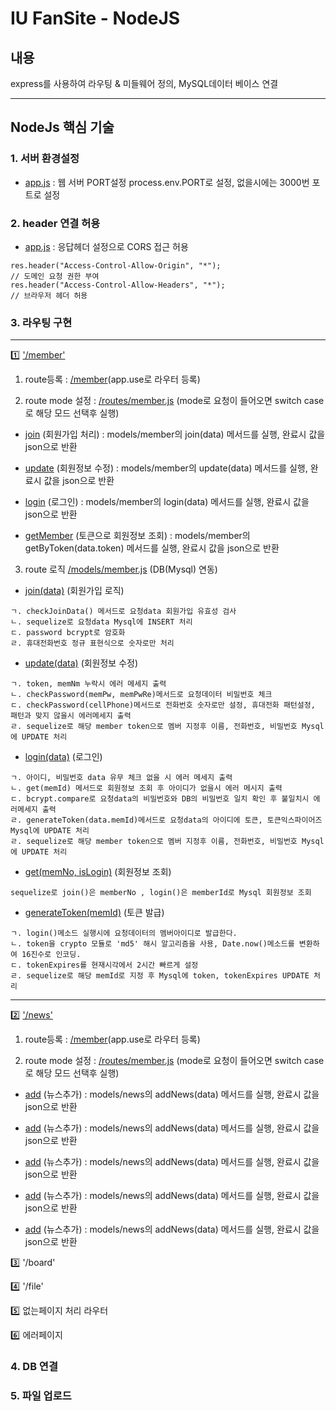 # IU FanSite - NodeJS
## 내용
express를 사용하여 라우팅 & 미들웨어 정의, MySQL데이터 베이스 연결
- - -
## NodeJs 핵심 기술
### 1. 서버 환경설정
* [app.js](https://github.com/leeyh77777/FanSite/blob/main/fansite_server/app.js#L11)
: 웹 서버 PORT설정 process.env.PORT로 설정, 없을시에는 3000번 포트로 설정

### 2. header 연결 허용
* [app.js](https://github.com/leeyh77777/FanSite/blob/main/fansite_server/app.js#L26)
: 응답헤더 설정으로 CORS 접근 허용
```
res.header("Access-Control-Allow-Origin", "*");
// 도메인 요청 권한 부여
res.header("Access-Control-Allow-Headers", "*");
// 브라우저 헤더 허용
```
### 3. 라우팅 구현
- - -
:one: ['/member'](https://github.com/leeyh77777/FanSite/blob/main/fansite_server/routes/member.js)

1. route등록 : [/member](https://github.com/leeyh77777/FanSite/blob/main/fansite_server/app.js#L39)(app.use로 라우터 등록)

2. route mode 설정 : [/routes/member.js](https://github.com/leeyh77777/FanSite/blob/main/fansite_server/routes/member.js)
(mode로 요청이 들어오면 switch case로 해당 모드 선택후 실행)

* [join](https://github.com/leeyh77777/FanSite/blob/main/fansite_server/routes/member.js#L13) (회원가입 처리)
: models/member의 join(data) 메서드를 실행, 완료시 값을 json으로 반환

* [update](https://github.com/leeyh77777/FanSite/blob/main/fansite_server/routes/member.js#L22) (회원정보 수정)
: models/member의 update(data) 메서드를 실행, 완료시 값을 json으로 반환

* [login](https://github.com/leeyh77777/FanSite/blob/main/fansite_server/routes/member.js#L30) (로그인)
: models/member의 login(data) 메서드를 실행, 완료시 값을 json으로 반환

* [getMember](https://github.com/leeyh77777/FanSite/blob/main/fansite_server/routes/member.js#L39) (토큰으로 회원정보 조회)
: models/member의 getByToken(data.token) 메서드를 실행, 완료시 값을 json으로 반환

3. route 로직 [/models/member.js](https://github.com/leeyh77777/FanSite/blob/main/fansite_server/models/member.js)
(DB(Mysql) 연동)

* [join(data)](https://github.com/leeyh77777/FanSite/blob/main/fansite_server/models/member.js#L14) (회원가입 로직)
```
ㄱ. checkJoinData() 메서드로 요청data 회원가입 유효성 검사
ㄴ. sequelize로 요청data Mysql에 INSERT 처리
ㄷ. password bcrypt로 암호화
ㄹ. 휴대전화번호 정규 표현식으로 숫자로만 처리
```

* [update(data)](https://github.com/leeyh77777/FanSite/blob/main/fansite_server/models/member.js#L52) (회원정보 수정)
```
ㄱ. token, memNm 누락시 에러 메세지 출력
ㄴ. checkPassword(memPw, memPwRe)메서드로 요청데이터 비밀번호 체크
ㄷ. checkPassword(cellPhone)메서드로 전화번호 숫자로만 설정, 휴대전화 패턴설정, 패턴과 맞지 않을시 에러메세지 출력
ㄹ. sequelize로 해당 member token으로 멤버 지정후 이름, 전화번호, 비밀번호 Mysql에 UPDATE 처리
```

* [login(data)](https://github.com/leeyh77777/FanSite/blob/main/fansite_server/models/member.js#L112) (로그인)
```
ㄱ. 아이디, 비밀번호 data 유무 체크 없을 시 에러 메세지 출력
ㄴ. get(memId) 메서드로 회원정보 조회 후 아이디가 없을시 에러 메시지 출력
ㄷ. bcrypt.compare로 요청data의 비밀번호와 DB의 비밀번호 일치 확인 후 불일치시 에러메세지 출력
ㄹ. generateToken(data.memId)메서드로 요청data의 아이디에 토큰, 토큰익스파이어즈 Mysql에 UPDATE 처리
ㄹ. sequelize로 해당 member token으로 멤버 지정후 이름, 전화번호, 비밀번호 Mysql에 UPDATE 처리
```

* [get(memNo, isLogin)](https://github.com/leeyh77777/FanSite/blob/main/fansite_server/models/member.js#L241) (회원정보 조회)
```
sequelize로 join()은 memberNo , login()은 memberId로 Mysql 회원정보 조회
```

* [generateToken(memId)](https://github.com/leeyh77777/FanSite/blob/main/fansite_server/models/member.js#L273) (토큰 발급)
```
ㄱ. login()메소드 실행시에 요청데이터의 멤버아이디로 발급한다.
ㄴ. token을 crypto 모듈로 'md5' 해시 알고리즘을 사용, Date.now()메소드를 변환하여 16진수로 인코딩.
ㄷ. tokenExpires를 현재시각에서 2시간 빠르게 설정
ㄹ. sequelize로 해당 memId로 지정 후 Mysql에 token, tokenExpires UPDATE 처리
```
- - -
:two: ['/news'](https://github.com/leeyh77777/FanSite/blob/main/fansite_server/routes/news.js)

1. route등록 : [/member](https://github.com/leeyh77777/FanSite/blob/main/fansite_server/app.js#L40)(app.use로 라우터 등록)

2. route mode 설정 : [/routes/member.js](https://github.com/leeyh77777/FanSite/blob/main/fansite_server/routes/news.js)
(mode로 요청이 들어오면 switch case로 해당 모드 선택후 실행)

* [add](https://github.com/leeyh77777/FanSite/blob/main/fansite_server/routes/news.js#L13) (뉴스추가)
: models/news의 addNews(data) 메서드를 실행, 완료시 값을 json으로 반환

* [add](https://github.com/leeyh77777/FanSite/blob/main/fansite_server/routes/news.js#L13) (뉴스추가)
: models/news의 addNews(data) 메서드를 실행, 완료시 값을 json으로 반환

* [add](https://github.com/leeyh77777/FanSite/blob/main/fansite_server/routes/news.js#L13) (뉴스추가)
: models/news의 addNews(data) 메서드를 실행, 완료시 값을 json으로 반환

* [add](https://github.com/leeyh77777/FanSite/blob/main/fansite_server/routes/news.js#L13) (뉴스추가)
: models/news의 addNews(data) 메서드를 실행, 완료시 값을 json으로 반환

* [add](https://github.com/leeyh77777/FanSite/blob/main/fansite_server/routes/news.js#L13) (뉴스추가)
: models/news의 addNews(data) 메서드를 실행, 완료시 값을 json으로 반환

:three: '/board'

:four: '/file'

:five: 없는페이지 처리 라우터

:six: 에러페이지


### 4. DB 연결

### 5. 파일 업로드





